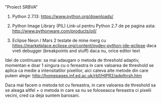 "Proiect SRBVA" 

1. Python 2.7.13:
 https://www.python.org/downloads/

2. Python Image Library (PIL)
 Link-ul pentru Python 2.7 de pe pagina asta:
 http://www.pythonware.com/products/pil/

3. Eclipse Neon / Mars 2 testate de mine merg cu
 https://marketplace.eclipse.org/content/pydev-python-ide-eclipse
 daca vreti debugger (breakpoints and stuff) daca nu, orice editor text

Idei de continuare: sa mai adaugam o metoda de threshold adaptiv, momentan e doar 1 singura cu o fereastra in care valoarea de threshold se aplica ca medie a intensitatilor pixelilor, aici cateva alte metode din care putem alege:
http://homepages.inf.ed.ac.uk/rbf/HIPR2/adpthrsh.htm

Daca mai facem o metoda tot cu fereastra, in care valoarea de threshold sa se aleaga altfel + o metoda in care sa nu se foloseasca fereastra ci pixelii vecini, cred ca deja suntem barosani.
